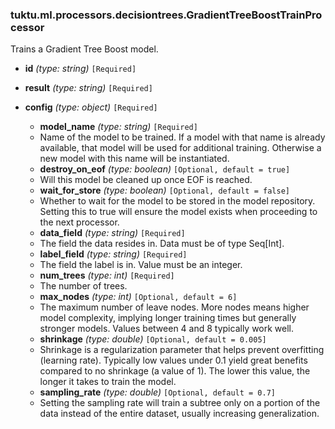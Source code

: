 ### tuktu.ml.processors.decisiontrees.GradientTreeBoostTrainProcessor
Trains a Gradient Tree Boost model.

  * **id** *(type: string)* `[Required]`

  * **result** *(type: string)* `[Required]`

  * **config** *(type: object)* `[Required]`

    * **model_name** *(type: string)* `[Required]`
    - Name of the model to be trained. If a model with that name is already available, that model will be used for additional training. Otherwise a new model with this name will be instantiated.

    * **destroy_on_eof** *(type: boolean)* `[Optional, default = true]`
    - Will this model be cleaned up once EOF is reached.

    * **wait_for_store** *(type: boolean)* `[Optional, default = false]`
    - Whether to wait for the model to be stored in the model repository. Setting this to true will ensure the model exists when proceeding to the next processor.

    * **data_field** *(type: string)* `[Required]`
    - The field the data resides in. Data must be of type Seq[Int].

    * **label_field** *(type: string)* `[Required]`
    - The field the label is in. Value must be an integer.

    * **num_trees** *(type: int)* `[Required]`
    - The number of trees.

    * **max_nodes** *(type: int)* `[Optional, default = 6]`
    - The maximum number of leave nodes. More nodes means higher model complexity, implying longer training times but generally stronger models. Values between 4 and 8 typically work well.

    * **shrinkage** *(type: double)* `[Optional, default = 0.005]`
    - Shrinkage is a regularization parameter that helps prevent overfitting (learning rate). Typically low values under 0.1 yield great benefits compared to no shrinkage (a value of 1). The lower this value, the longer it takes to train the model.

    * **sampling_rate** *(type: double)* `[Optional, default = 0.7]`
    - Setting the sampling rate will train a subtree only on a portion of the data instead of the entire dataset, usually increasing generalization.

